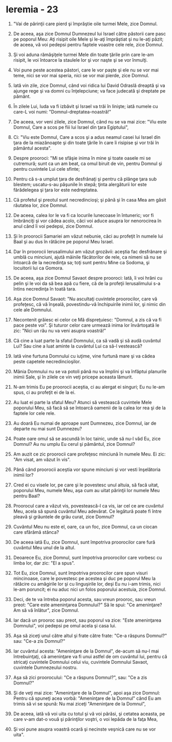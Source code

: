 # Ieremia - 23

1. "Vai de părinţii care pierd şi împrăştie oile turmei Mele, zice Domnul. 

2. De aceea, aşa zice Domnul Dumnezeul lui Israel către păstorii care pasc pe poporul Meu: Aţi risipit oile Mele şi le-aţi împrăştiat şi nu le-aţi păzit; de aceea, vă voi pedepsi pentru faptele voastre cele rele, zice Domnul. 

3. Şi voi aduna rămăşiţele turmei Mele din toate ţările prin care le-am risipit, le voi întoarce la staulele lor şi vor naşte şi se vor înmulţi. 

4. Voi pune peste acestea păstori, care le vor paşte şi ele nu se vor mai teme, nici se vor mai speria, nici se vor mai pierde, zice Domnul. 

5. Iată vin zile, zice Domnul, când voi ridica lui David Odraslă dreaptă şi va ajunge rege şi va domni cu înţelepciune; va face judecată şi dreptate pe pământ. 

6. În zilele Lui, Iuda va fi izbăvit şi Israel va trăi în linişte; iată numele cu care-L voi numi: "Domnul-dreptatea-noastră!" 

7. De aceea, vor veni zilele, zice Domnul, când nu se va mai zice: "Viu este Domnul, Care a scos pe fiii lui Israel din ţara Egiptului", 

8. Ci: "Viu este Domnul, Care a scos şi a adus neamul casei lui Israel din ţara de la miazănoapte şi din toate ţările în care îi risipise şi vor trăi în pământul acesta". 

9. Despre prooroci: "Mi se sfâşie inima în mine şi toate oasele mi se cutremură; sunt ca un am beat, ca omul biruit de vin, pentru Domnul şi pentru cuvintele Lui cele sfinte; 

10. Pentru că s-a umplut ţara de desfrânaţi şi pentru că plânge ţara sub blestem; uscatu-s-au păşunile în stepă; ţinta alergăturii lor este fărădelegea şi ţara lor este nedreptatea. 

11. Că profetul şi preotul sunt necredincioşi; şi până şi în casa Mea am găsit răutatea lor, zice Domnul. 

12. De aceea, calea lor le va fi ca locurile lunecoase în întuneric; vor fi îmbrânciţi şi vor cădea acolo, căci voi aduce asupra lor nenorocirea în anul când îi voi pedepsi, zice Domnul. 

13. Şi în proorocii Samariei am văzut nebunie, căci au profeţit în numele lui Baal şi au dus în rătăcire pe poporul Meu Israel. 

14. Dar în proorocii Ierusalimului am văzut grozăvii: aceştia fac desfrânare şi umblă cu minciuni, ajută mâinile făcătorilor de rele, ca nimeni să nu se întoarcă de la necredinţa sa; toţi sunt pentru Mine ca Sodoma, şi locuitorii lui ca Gomora. 

15. De aceea, aşa zice Domnul Savaot despre prooroci: Iată, îi voi hrăni cu pelin şi le voi da să bea apă cu fiere, că de la profeţii Ierusalimului s-a întins necredinţa în toată tara. 

16. Aşa zice Domnul Savaot: "Nu ascultaţi cuvintele proorocilor, care vă profeţesc, că vă înşeală, povestindu-vă închipuirile inimii lor, şi nimic din cele ale Domnului. 

17.   Necontenit grăiesc ei celor ce Mă dispreţuiesc: "Domnul, a zis că va fi pace peste voi". Şi tuturor celor care urmează inima lor învârtoşată le zic: "Nici un rău nu va veni asupra voastră!" 

18. Că cine a luat parte la sfatul Domnului, ca să vadă şi să audă cuvântul Lui? Sau cine a luat aminte la cuvântul Lui ca să-l vestească? 

19. Iată vine furtuna Domnului cu iuţime, vine furtună mare şi va cădea peste capetele necredincioşilor. 

20. Mânia Domnului nu se va potoli până nu va împlini şi va înfăptui planurile inimii Sale, şi în zilele ce vin veţi pricepe aceasta lămurit. 

21. N-am trimis Eu pe proorocii aceştia, ci au alergat ei singuri; Eu nu le-am spus, ci au profeţit ei de la ei. 

22. Au luat ei parte la sfatul Meu? Atunci să vestească cuvintele Mele poporului Meu, să facă să se întoarcă oamenii de la calea lor rea şi de la faptele lor cele rele. 

23. Au doară Eu numai de aproape sunt Dumnezeu, zice Domnul, iar de departe nu mai sunt Dumnezeu? 

24. Poate oare omul să se ascundă în loc tainic, unde să nu-l văd Eu, zice Domnul? Au nu umplu Eu cerul şi pământul, zice Domnul? 

25. Am auzit ce zic proorocii care profeţesc minciună în numele Meu. Ei zic: "Am visat, am văzut în vis". 

26. Până când proorocii aceştia vor spune minciuni şi vor vesti înşelătoria inimii lor? 

27. Cred ei cu visele lor, pe care şi le povestesc unul altuia, să facă uitat, poporului Meu, numele Meu, aşa cum au uitat părinţii lor numele Meu pentru Baal? 

28. Proorocul care a văzut vis, povestească-l ca vis, iar cel ce are cuvântul Meu, acela să spună cuvântul Meu adevărat. Ce legătură poate fi între pleavă şi grăuntele de grâu curat, zice Domnul? 

29. Cuvântul Meu nu este el, oare, ca un foc, zice Domnul, ca un ciocan care sfărâmă stânca? 

30. De aceea iată Eu, zice Domnul, sunt împotriva proorocilor care fură cuvântul Meu unul de la altul. 

31. Deoarece Eu, zice Domnul, sunt împotriva proorocilor care vorbesc cu limba lor, dar zic: "El a spus". 

32. Tot Eu, zice Domnul, sunt împotriva proorocilor care spun visuri mincinoase, care le povestesc pe acestea şi duc pe poporul Meu la rătăcire cu amăgirile lor şi cu linguşirile lor, deşi Eu nu i-am trimis, nici le-am poruncit; ei nu aduc nici un folos poporului acestuia, zice Domnul. 

33. Deci, de te va întreba poporul acesta, sau vreun prooroc, sau vreun preot: "Care este ameninţarea Domnului?" Să le spui: "Ce ameninţare? Am să vă înlătur", zice Domnul. 

34. Iar dacă un prooroc sau preot, sau poporul va zice: "Este ameninţarea Domnului", voi pedepsi pe omul acela şi casa lui. 

35. Aşa să ziceţi unul către altul şi frate către frate: "Ce-a răspuns Domnul?" sau: "Ce-a zis Domnul?" 

36. Iar cuvântul acesta: "Ameninţare de la Domnul", de-acum să nu-l mai întrebuinţaţi, că ameninţare va fi unui astfel de om cuvântul lui, pentru că stricaţi cuvintele Domnului celui viu, cuvintele Domnului Savaot, cuvintele Dumnezeului nostru. 

37. Aşa să zici proorocului: "Ce a răspuns Domnul?", sau: "Ce a zis Domnul?" 

38. Şi de veţi mai zice: "Ameninţare de la Domnul", apoi aşa zice Domnul: Pentru că spuneţi acea vorbă: "Ameninţare de la Domnul" când Eu am trimis să vi se spună: Nu mai ziceţi "Ameninţare de la Domnul", 

39. De aceea, iată vă voi uita cu totul şi vă voi părăsi, şi cetatea aceasta, pe care v-am dat-o vouă şi părinţilor voştri, o voi lepăda de la faţa Mea, 

40. Şi voi pune asupra voastră ocară şi necinste veşnică care nu se vor uita". 

